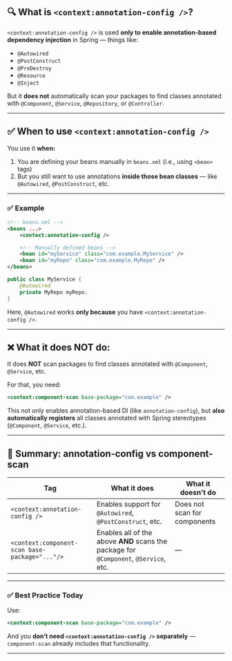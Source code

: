 ## 🔍 What is `<context:annotation-config />`?

`<context:annotation-config />` is used **only to enable annotation-based dependency injection** in Spring — things like:

* `@Autowired`
* `@PostConstruct`
* `@PreDestroy`
* `@Resource`
* `@Inject`

But it **does not** automatically scan your packages to find classes annotated with `@Component`, `@Service`, `@Repository`, or `@Controller`.

---

## ✅ When to use `<context:annotation-config />`

You use it **when:**

1. You are defining your beans manually in `beans.xml` (i.e., using `<bean>` tags)
2. But you still want to use annotations **inside those bean classes** — like `@Autowired`, `@PostConstruct`, etc.

---

### ✅ Example

```xml
<!-- beans.xml -->
<beans ...>
    <context:annotation-config />

    <!-- Manually defined beans -->
    <bean id="myService" class="com.example.MyService" />
    <bean id="myRepo" class="com.example.MyRepo" />
</beans>
```

```java
public class MyService {
    @Autowired
    private MyRepo myRepo;
}
```

Here, `@Autowired` works **only because** you have `<context:annotation-config />`.

---

## ❌ What it does NOT do:

It does **NOT** scan packages to find classes annotated with `@Component`, `@Service`, etc.

For that, you need:

```xml
<context:component-scan base-package="com.example" />
```

This not only enables annotation-based DI (like `annotation-config`), but **also automatically registers** all classes annotated with Spring stereotypes (`@Component`, `@Service`, etc.).

---

## 🔁 Summary: annotation-config vs component-scan

| Tag                                            | What it does                                                                          | What it doesn’t do           |
| ---------------------------------------------- | ------------------------------------------------------------------------------------- | ---------------------------- |
| `<context:annotation-config />`                | Enables support for `@Autowired`, `@PostConstruct`, etc.                              | Does not scan for components |
| `<context:component-scan base-package="..."/>` | Enables all of the above **AND** scans the package for `@Component`, `@Service`, etc. | —                            |

---

### ✅ Best Practice Today

Use:

```xml
<context:component-scan base-package="com.example" />
```

And you **don’t need `<context:annotation-config />` separately** — `component-scan` already includes that functionality.

---

